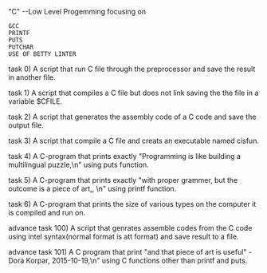 "C" --Low Level Progemming focusing on

	GCC
	PRINTF
	PUTS
	PUTCHAR
	USE OF BETTY LINTER
	
task 0) A script that run C file through the preprocessor and save the result in another file.

task 1) A script that compiles a C file but does not link saving the the file in a variable $CFILE.

task 2) A script that generates the assembly code of a C code and save the output file.

task 3) A script that compile a C file and creats an executable named cisfun.

task 4) A C-program that prints exactly "Programming is like building a multilingual puzzle,\n" using puts function.

task 5) A C-program that prints exactly "with proper grammer, but the outcome is a piece of art,, \n" using printf function.

task 6) A C-program that prints the size of various types on the computer it is compiled and run on. 

advance task 100) A script that genrates assemble codes from the C code using intel syntax(normal format is att format) and save result to a file.

advance task 101) A C program that print "and that piece of art is useful" - Dora Korpar, 2015-10-19,\n" using C functions other than printf and puts.
